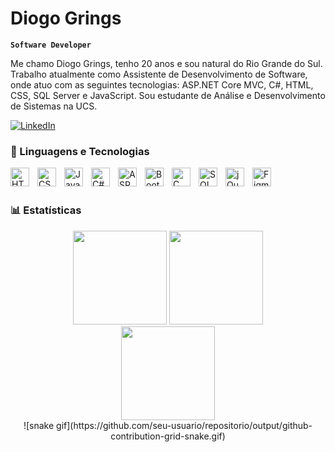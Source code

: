# Diogo Grings

**`Software Developer`**

Me chamo Diogo Grings, tenho 20 anos e sou natural do Rio Grande do Sul. Trabalho atualmente como Assistente de Desenvolvimento de Software, onde atuo com as seguintes tecnologias: ASP.NET Core MVC, C#, HTML, CSS, SQL Server e JavaScript. Sou estudante de Análise e Desenvolvimento de Sistemas na UCS.

[![LinkedIn](https://img.shields.io/badge/LinkedIn-Perfil-blue?style=for-the-badge&logo=linkedin)](https://www.linkedin.com/in/diogo-grings)

### 🤖 Linguagens e Tecnologias

<img 
    align="left" 
    alt="HTML"
    title="HTML" 
    width="30px" 
    style="padding-right: 10px;" 
    src="https://cdn.jsdelivr.net/gh/devicons/devicon@latest/icons/html5/html5-original.svg" 
/>
<img 
    align="left" 
    alt="CSS" 
    title="CSS"
    width="30px" 
    style="padding-right: 10px;" 
    src="https://cdn.jsdelivr.net/gh/devicons/devicon@latest/icons/css3/css3-original.svg" 
/>
<img 
    align="left" 
    alt="JavaScript" 
    title="JavaScript"
    width="30px" 
    style="padding-right: 10px;" 
    src="https://cdn.jsdelivr.net/gh/devicons/devicon@latest/icons/javascript/javascript-original.svg" 
/>
<img 
    align="left" 
    alt="C#"
    title="C#"
    width="30px" 
    style="padding-right: 10px;" 
    src="https://cdn.jsdelivr.net/gh/devicons/devicon@latest/icons/csharp/csharp-original.svg" 
/>
<img 
    align="left" 
    alt="ASP.NET Core MVC"
    title="ASP.NET Core MVC"
    width="30px" 
    style="padding-right: 10px;" 
    src="https://cdn.jsdelivr.net/gh/devicons/devicon@latest/icons/dotnetcore/dotnetcore-original.svg" 
/>
<img 
    align="left" 
    alt="Bootstrap"
    title="Bootstrap" 
    width="30px" 
    style="padding-right: 10px;" 
    src="https://cdn.jsdelivr.net/gh/devicons/devicon@latest/icons/bootstrap/bootstrap-original.svg" 
/>
<img 
    align="left" 
    alt="C"
    title="C"
    width="30px" 
    style="padding-right: 10px;" 
    src="https://cdn.jsdelivr.net/gh/devicons/devicon@latest/icons/c/c-original.svg" 
/>
<img 
    align="left" 
    alt="SQL Server"
    title="SQL Server"
    width="30px" 
    style="padding-right: 10px;" 
    src="https://cdn.jsdelivr.net/gh/devicons/devicon@latest/icons/microsoftsqlserver/microsoftsqlserver-plain.svg" 
/>
<img 
    align="left" 
    alt="jQuery" 
    title="jQuery"
    width="30px" 
    style="padding-right: 10px;" 
    src="https://cdn.jsdelivr.net/gh/devicons/devicon@latest/icons/jquery/jquery-original.svg" 
/>
<img 
    align="left" 
    alt="Figma" 
    title="Figma"
    width="30px" 
    style="padding-right: 10px;" 
    src="https://cdn.jsdelivr.net/gh/devicons/devicon@latest/icons/figma/figma-original.svg" 
/>

<br/>
<br/>

### 📊 Estatísticas

<div align="center">

  <img height="150" src="https://github-readme-stats.vercel.app/api?username=diogograebin&theme=vue-dark&show_icons=true&hide_border=true&count_private=true" />
  <img height="150" src="https://github-readme-stats.vercel.app/api/top-langs/?username=diogograebin&theme=vue-dark&show_icons=true&hide_border=true&layout=compact" />

  <br/>

  <img height="150" src="https://github-readme-streak-stats.herokuapp.com/?user=diogograebin&theme=vue-dark&hide_border=true" />

</div>

<div align="center">
  ![snake gif](https://github.com/seu-usuario/repositorio/output/github-contribution-grid-snake.gif)
</div>





